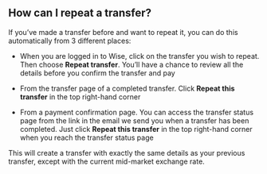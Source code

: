 ## How can I repeat a transfer?  
If you’ve made a transfer before and want to repeat it, you can do this automatically from 3 different places:

  * When you are logged in to Wise, click on the transfer you wish to repeat. Then choose **Repeat transfer**. You’ll have a chance to review all the details before you confirm the transfer and pay

  * From the transfer page of a completed transfer. Click **Repeat this transfer** in the top right-hand corner

  * From a payment confirmation page. You can access the transfer status page from the link in the email we send you when a transfer has been completed. Just click **Repeat this transfer** in the top right-hand corner when you reach the transfer status page




This will create a transfer with exactly the same details as your previous transfer, except with the current mid-market exchange rate.